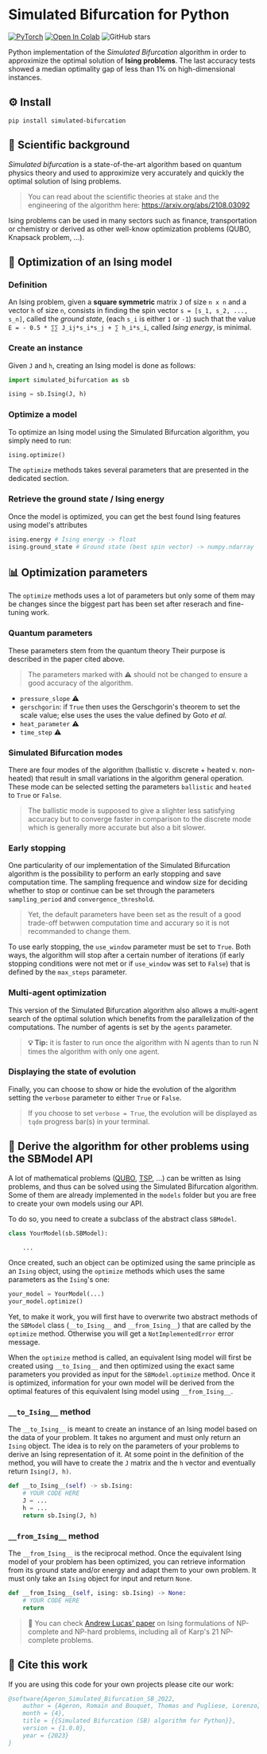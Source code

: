 # Simulated Bifurcation for Python

[![PyTorch](https://img.shields.io/badge/PyTorch-%23EE4C2C.svg?logo=PyTorch&logoColor=white)](https://pytorch.org/)
[![Open In Colab](https://colab.research.google.com/assets/colab-badge.svg)](https://colab.research.google.com/drive/1xtse4sLIDAh8nsQ6HcIr7BzM7sft88WA?usp=sharing)
![GitHub stars](https://img.shields.io/github/stars/bqth29/simulated-bifurcation-algorithm.svg?style=social&label=Star)

Python implementation of the _Simulated Bifurcation_ algorithm in order to approximize the optimal solution of **Ising problems**. The last accuracy tests showed a median optimality gap of less than 1% on high-dimensional instances.

## ⚙️ Install

```
pip install simulated-bifurcation
```

## 🧪 Scientific background

_Simulated bifurcation_ is a state-of-the-art algorithm based on quantum physics theory and used to approximize very accurately and quickly the optimal solution of Ising problems. 
>You can read about the scientific theories at stake and the engineering of the algorithm here: https://arxiv.org/abs/2108.03092

Ising problems can be used in many sectors such as finance, transportation or chemistry or derived as other well-know optimization problems (QUBO, Knapsack problem, ...).

## 🚀 Optimization of an Ising model

### Definition

An Ising problem, given a **square symmetric** matrix `J` of size `n x n` and a vector `h` of size `n`, consists in finding the spin vector `s = [s_1, s_2, ..., s_n]`, called the *ground state*, (each `s_i` is either `1` or `-1`) such that the value `E = - 0.5 * ∑∑ J_ij*s_i*s_j + ∑ h_i*s_i`, called *Ising energy*, is minimal.

### Create an instance

Given `J` and `h`, creating an Ising model is done as follows:

```python
import simulated_bifurcation as sb

ising = sb.Ising(J, h)
```

### Optimize a model

To optimize an Ising model using the Simulated Bifurcation algorithm, you simply need to run:

```python
ising.optimize()
```

The `optimize` methods takes several parameters that are presented in the dedicated section.

### Retrieve the ground state / Ising energy

Once the model is optimized, you can get the best found Ising features using model's attributes

```python
ising.energy # Ising energy -> float
ising.ground_state # Ground state (best spin vector) -> numpy.ndarray
```

## 📊 Optimization parameters

The `optimize` methods uses a lot of parameters but only some of them may be changes since the biggest part has been set after reserach and fine-tuning work.

### Quantum parameters

These parameters stem from the quantum theory Their purpose is described in the paper cited above.

> The parameters marked with ⚠️ should not be changed to ensure a good accuracy of the algorithm.

- `pressure_slope` ⚠️
- `gerschgorin`: if `True` then uses the Gerschgorin's theorem to set the scale value; else uses the uses the value defined by Goto *et al.*
- `heat_parameter` ⚠️
- `time_step` ⚠️

### Simulated Bifurcation modes

There are four modes of the algorithm (ballistic v. discrete + heated v. non-heated) that result in small variations in the algorithm general operation. These mode can be selected setting the parameters `ballistic` and `heated` to `True` or `False`.

> The ballistic mode is supposed to give a slighter less satisfying accuracy but to converge faster in comparison to the discrete mode which is generally more accurate but also a bit slower.

### Early stopping

One particularity of our implementation of the Simulated Bifurcation algorithm is the possibility to perform an early stopping and save computation time. The sampling frequence and window size for deciding whether to stop or continue can be set through the parameters `sampling_period` and `convergence_threshold`. 

> Yet, the default parameters have been set as the result of a good trade-off betwwen computation time and accurary so it is not recommanded to change them.

To use early stopping, the `use_window` parameter must be set to `True`. Both ways, the algorithm will stop after a certain number of iterations (if early stopping conditions were not met or if `use_window` was set to `False`) that is defined by the `max_steps` parameter.

### Multi-agent optimization

This version of the Simulated Bifurcation algorithm also allows a multi-agent search of the optimal solution which benefits from the parallelization of the computations. The number of agents is set by the `agents` parameter.

> **💡 Tip:** it is faster to run once the algorithm with N agents than to run N times the algorithm with only one agent.

### Displaying the state of evolution

Finally, you can choose to show or hide the evolution of the algorithm setting the `verbose` parameter to either `True` or `False`.

> If you choose to set `verbose = True`, the evolution will be displayed as `tqdm` progress bar(s) in your terminal.

## 🔀 Derive the algorithm for other problems using the SBModel API

A lot of mathematical problems ([QUBO](https://en.wikipedia.org/wiki/Quadratic_unconstrained_binary_optimization), [TSP](https://en.wikipedia.org/wiki/Travelling_salesman_problem), ...) can be written as Ising problems, and thus can be solved using the Simulated Bifurcation algorithm. Some of them are already implemented in the `models` folder but you are free to create your own models using our API.

To do so, you need to create a subclass of the abstract class `SBModel`.

```python
class YourModel(sb.SBModel):

    ...
```

Once created, such an object can be optimized using the same principle as an `Ising` object, using the `optimize` methods which uses the same parameters as the `Ising`'s one:

```python
your_model = YourModel(...)
your_model.optimize()
```

Yet, to make it work, you will first have to overwrite two abstract methods of the `SBModel` class (`__to_Ising__` and `__from_Ising__`) that are called by the `optimize` method. Otherwise you will get a `NotImplementedError` error message.

When the `optimize` method is called, an equivalent Ising model will first be created using `__to_Ising__` and then optimized using the exact same parameters you provided as input for the `SBModel.optimize` method. Once it is optimized, information for your own model will be derived from the optimal features of this equivalent Ising model using `__from_Ising__`.

### `__to_Ising__` method

The `__to_Ising__` is meant to create an instance of an Ising model based on the data of your problem. It takes no argument and must only return an `Ising` object. The idea is to rely on the parameters of your problems to derive an Ising representation of it. At some point in the definition of the method, you will have to create the `J` matrix and the `h` vector and eventually return `Ising(J, h)`.

```python
def __to_Ising__(self) -> sb.Ising:
    # YOUR CODE HERE
    J = ...
    h = ...
    return sb.Ising(J, h)
```

### `__from_Ising__` method

The `__from_Ising__` is the reciprocal method. Once the equivalent Ising model of your problem has been optimized, you can retrieve information from its ground state and/or energy and adapt them to your own problem. It must only take an `Ising` object for input and return `None`.

```python
def __from_Ising__(self, ising: sb.Ising) -> None:
    # YOUR CODE HERE
    return 
```

> 🔎 You can check [Andrew Lucas' paper](https://arxiv.org/pdf/1302.5843.pdf) on Ising formulations of NP-complete and NP-hard problems, including all of Karp's 21 NP-complete problems.

## 🔗 Cite this work

If you are using this code for your own projects please cite our work:

```bibtex
@software{Ageron_Simulated_Bifurcation_SB_2022,
    author = {Ageron, Romain and Bouquet, Thomas and Pugliese, Lorenzo},
    month = {4},
    title = {{Simulated Bifurcation (SB) algorithm for Python}},
    version = {1.0.0},
    year = {2023}
}
```
